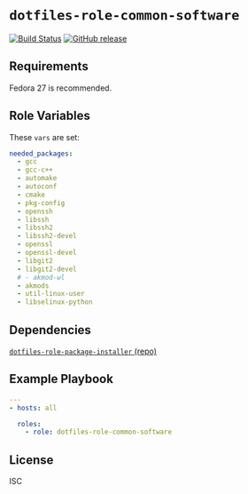 # `dotfiles-role-common-software`

[![Build Status](https://travis-ci.org/thecjharries/dotfiles-role-common-software.svg?branch=master)](https://travis-ci.org/thecjharries/dotfiles-role-common-software)
[![GitHub release](https://img.shields.io/github/release/thecjharries/dotfiles-role-common-software.svg)](https://github.com/thecjharries/dotfiles-role-common-software)

## Requirements

Fedora 27 is recommended.

## Role Variables

These `vars` are set:

```yml
needed_packages:
  - gcc
  - gcc-c++
  - automake
  - autoconf
  - cmake
  - pkg-config
  - openssh
  - libssh
  - libssh2
  - libssh2-devel
  - openssl
  - openssl-devel
  - libgit2
  - libgit2-devel
  # - akmod-wl
  - akmods
  - util-linux-user
  - libselinux-python
```

## Dependencies

[`dotfiles-role-package-installer` (repo)](https://github.com/thecjharries/dotfiles-role-package-installer)

## Example Playbook

```yml
---
- hosts: all

  roles:
    - role: dotfiles-role-common-software
```

## License

ISC
